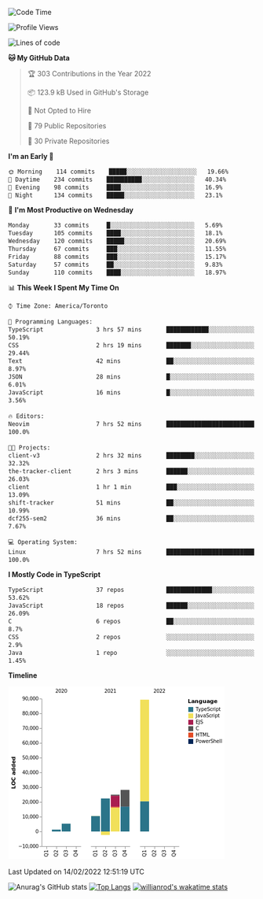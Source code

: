 <!--START_SECTION:waka-->
![Code Time](http://img.shields.io/badge/Code%20Time-149%20hrs%2053%20mins-blue)

![Profile Views](http://img.shields.io/badge/Profile%20Views-18-blue)

![Lines of code](https://img.shields.io/badge/From%20Hello%20World%20I%27ve%20Written-180%20Thousand%20lines%20of%20code-blue)

**🐱 My GitHub Data** 

> 🏆 303 Contributions in the Year 2022
 > 
> 📦 123.9 kB Used in GitHub's Storage 
 > 
> 🚫 Not Opted to Hire
 > 
> 📜 79 Public Repositories 
 > 
> 🔑 30 Private Repositories  
 > 
**I'm an Early 🐤** 

```text
🌞 Morning    114 commits    █████░░░░░░░░░░░░░░░░░░░░   19.66% 
🌆 Daytime    234 commits    ██████████░░░░░░░░░░░░░░░   40.34% 
🌃 Evening    98 commits     ████░░░░░░░░░░░░░░░░░░░░░   16.9% 
🌙 Night      134 commits    █████░░░░░░░░░░░░░░░░░░░░   23.1%

```
📅 **I'm Most Productive on Wednesday** 

```text
Monday       33 commits     █░░░░░░░░░░░░░░░░░░░░░░░░   5.69% 
Tuesday      105 commits    ████░░░░░░░░░░░░░░░░░░░░░   18.1% 
Wednesday    120 commits    █████░░░░░░░░░░░░░░░░░░░░   20.69% 
Thursday     67 commits     ███░░░░░░░░░░░░░░░░░░░░░░   11.55% 
Friday       88 commits     ███░░░░░░░░░░░░░░░░░░░░░░   15.17% 
Saturday     57 commits     ██░░░░░░░░░░░░░░░░░░░░░░░   9.83% 
Sunday       110 commits    ████░░░░░░░░░░░░░░░░░░░░░   18.97%

```


📊 **This Week I Spent My Time On** 

```text
⌚︎ Time Zone: America/Toronto

💬 Programming Languages: 
TypeScript               3 hrs 57 mins       ████████████░░░░░░░░░░░░░   50.19% 
CSS                      2 hrs 19 mins       ███████░░░░░░░░░░░░░░░░░░   29.44% 
Text                     42 mins             ██░░░░░░░░░░░░░░░░░░░░░░░   8.97% 
JSON                     28 mins             █░░░░░░░░░░░░░░░░░░░░░░░░   6.01% 
JavaScript               16 mins             █░░░░░░░░░░░░░░░░░░░░░░░░   3.56%

🔥 Editors: 
Neovim                   7 hrs 52 mins       █████████████████████████   100.0%

🐱‍💻 Projects: 
client-v3                2 hrs 32 mins       ████████░░░░░░░░░░░░░░░░░   32.32% 
the-tracker-client       2 hrs 3 mins        ██████░░░░░░░░░░░░░░░░░░░   26.03% 
client                   1 hr 1 min          ███░░░░░░░░░░░░░░░░░░░░░░   13.09% 
shift-tracker            51 mins             ██░░░░░░░░░░░░░░░░░░░░░░░   10.99% 
dcf255-sem2              36 mins             ██░░░░░░░░░░░░░░░░░░░░░░░   7.67%

💻 Operating System: 
Linux                    7 hrs 52 mins       █████████████████████████   100.0%

```

**I Mostly Code in TypeScript** 

```text
TypeScript               37 repos            █████████████░░░░░░░░░░░░   53.62% 
JavaScript               18 repos            ██████░░░░░░░░░░░░░░░░░░░   26.09% 
C                        6 repos             ██░░░░░░░░░░░░░░░░░░░░░░░   8.7% 
CSS                      2 repos             ░░░░░░░░░░░░░░░░░░░░░░░░░   2.9% 
Java                     1 repo              ░░░░░░░░░░░░░░░░░░░░░░░░░   1.45%

```


**Timeline**

![Chart not found](https://raw.githubusercontent.com/wise-introvert/wise-introvert/master/charts/bar_graph.png) 


 Last Updated on 14/02/2022 12:51:19 UTC
<!--END_SECTION:waka-->

![Anurag's GitHub stats](https://github-readme-stats.vercel.app/api?username=wise-introvert&count_private=true&show_icons=true)
[![Top Langs](https://github-readme-stats.vercel.app/api/top-langs/?username=wise-introvert&langs_count=10)](https://github.com/anuraghazra/github-readme-stats)
[![willianrod's wakatime stats](https://github-readme-stats.vercel.app/api/wakatime?username=wiseintrovert)](https://github.com/anuraghazra/github-readme-stats)
